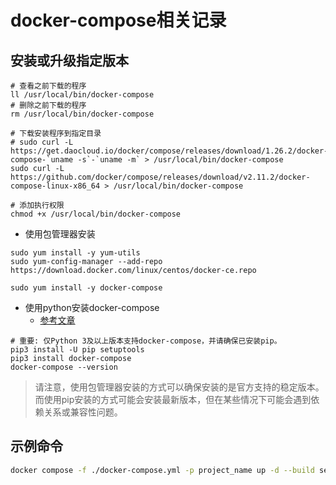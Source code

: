 
# docker-compose相关记录

## 安装或升级指定版本

```shell
# 查看之前下载的程序
ll /usr/local/bin/docker-compose
# 删除之前下载的程序
rm /usr/local/bin/docker-compose

# 下载安装程序到指定目录
# sudo curl -L https://get.daocloud.io/docker/compose/releases/download/1.26.2/docker-compose-`uname -s`-`uname -m` > /usr/local/bin/docker-compose
sudo curl -L https://github.com/docker/compose/releases/download/v2.11.2/docker-compose-linux-x86_64 > /usr/local/bin/docker-compose

# 添加执行权限
chmod +x /usr/local/bin/docker-compose

```

- 使用包管理器安装

```shell
sudo yum install -y yum-utils
sudo yum-config-manager --add-repo https://download.docker.com/linux/centos/docker-ce.repo

sudo yum install -y docker-compose

```

- 使用python安装docker-compose
  - [参考文章](https://help.aliyun.com/zh/ecs/use-cases/deploy-and-use-docker-on-alibaba-cloud-linux-2-instances)

```shell
# 重要: 仅Python 3及以上版本支持docker-compose，并请确保已安装pip。
pip3 install -U pip setuptools
pip3 install docker-compose
docker-compose --version
```

> 请注意，使用包管理器安装的方式可以确保安装的是官方支持的稳定版本。而使用pip安装的方式可能会安装最新版本，但在某些情况下可能会遇到依赖关系或兼容性问题。

## 示例命令

```bash
docker compose -f ./docker-compose.yml -p project_name up -d --build service_name
```

